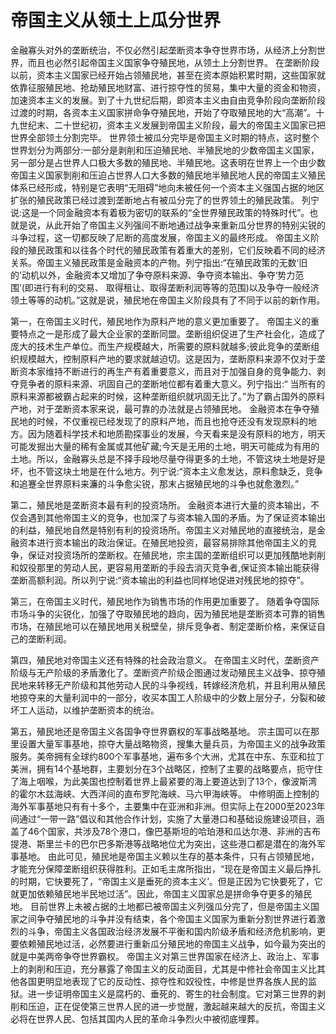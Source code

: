 # 帝国主义从领土上瓜分世界

金融寡头对外的垄断统治，不仅必然引起垄断资本争夺世界市场，从经济上分割世界，而且也必然引起帝国主义国家争夺殖民地，从领土上分割世界。
在垄断阶段以前，资本主义国家已经开始占领殖民地，甚至在资本原始积累时期，这些国家就依靠征服殖民地、抢劫殖民地财富、进行掠夺性的贸易，集中大量的资金和物资，加速资本主义的发展。到了十九世纪后期，即资本主义由自由竞争阶段向垄断阶段过渡的时期，各资本主义国家拼命争夺殖民地，开始了夺取殖民地的大“高潮”。十九世纪末、二十世纪初，资本主义发展到帝国主义阶段，最大的帝国主义国家已把世界全部领土分割完毕。
世界领士被瓜分完毕是帝国主义时期的特点，这时整个世界划分为两部分:一部分是剥削和压迫殖民地、半殖民地的少数帝国主义国家，另一部分是占世界人口极大多数的殖民地、半殖民地。这表明在世界上一个由少数帝国主义国家剝削和压迫占世界人口大多数的殖民地半殖民地人民的帝国主义殖民体系已经形成，特别是它表明“无阻碍”地向未被任何一个资本主义强国占据的地区扩张的殖民政策已经过渡到垄断地占有被瓜分完了的世界领土的殖民政策。
列宁说:这是一个同金融资本有着极为密切的联系的“全世界殖民政策的特殊时代”。也就是说，从此开始了帝国主义列强间不断地通过战争来重新瓜分世界的特别尖锐的斗争过程，这一切都反映了尼断的高度发展，帝国主义的最终形成。
帝国主义阶段的殖民政策和以往各个时代的殖民政策有着重大的差别，它们反映着不同的经济关系。帝国主义殖民政策是金融资本的产物。列宁指出:“在殖民政策的无数‘旧的’动机以外，金融资本又增加了争夺原料来源、争夺资本输出、争夺‘势力范围’(即进行有利的交易、 取得租让、取得垄断利润等等的范围)以及争夺一般经济领土等等的动机。”这就是说，殖民地在帝国主义阶段具有了不同于以前的新作用。

第一，在帝国主义时代，殖民地作为原料产地的意义更加重要了。
帝国主义的重要特点之一是形成了最大企业家的垄断同盟。垄断组织促进了生产社会化，造成了庞大的技术生产单位。而生产规模越大，所需要的原料就越多;彼此竞争的垄断组织规模越大，控制原料产地的要求就越迫切。这是因为，垄断原料来源不仅对于垄断资本家维持不断进行的再生产有着重要意义，而且对于加强自身的竞争能力、剥夺竞争者的原料来源、巩固自己的垄断地位都有着重大意义。列宁指出:“ 当所有的原料来源都被霸占起来的时候，这种垄断组织就巩固无比了。”为了霸占国外的原料产地，对于垄断资本家来说，最可靠的办法就是占领殖民地。
金融资本在争夺殖民地的时候，不仅重视已经发现了的原料产地，而且也抢夺还没有发现原料的地方。因为随着科学技术和地质勘探事业的发展，今天看来是没有原料的地方，明天可能发掘出大量的稀有金属或其他矿藏;今天是无用的土地，明天可能成为有用的土地。所以，金融寡头总是不择手段地尽量夺得更多的土地，不管这块土地是好是坏，也不管这块土地是在什么地方。列宁说:“资本主义愈发达，原料愈缺乏，竞争和追蹇全世界原料来濂的斗争愈尖锐，那末占据殖民地的斗争也就愈激烈。”

第二，殖民地是垄断资本最有利的投资场所。
金融资本进行大量的资本输出，不仅会遇到其他帝国主义的竞争，也加深了与资本输入国的矛盾。为了保证资本输出的利益，殖民地自然是特别有利的投资场所。帝国主义对殖民地的直接统治，是金融资本进行资本输出的政治保证。在殖民地投资，最容易排除其他帝国主义的竞争，保证对投资场所的垄断权。在殖民地，宗主国的垄断组织可以更加残酷地剥削和奴役那里的劳动人民，更容易用垄断的手段去消灭竞争者,保证资本输出能获得垄断高额利润。所以列宁说:“资本输出的利益也同样地促进对残民地的掠夺”。

第三，在帝国主义时代，殖民地作为销售市场的作用更加重要了。
随着争夺国际市场斗争的尖锐化，加强了夺取殖民地的趋向，因为殖民地是垄断资本可靠的销售市场，在殖民地可以在殖民地用关税壁垒，排斥竞争者、制定垄断价格，来保证自己的垄断利润。

第四，殖民地对帝国主义还有特殊的社会政治意义。
在帝国主义时代，垄断资产阶级与无产阶级的矛盾激化了。垄断资产阶级企图通过发动殖民主义战争、掠夺殖民地来转移无产阶级和其他劳动人民的斗争视线，转嫁经济危机，并且利用从殖民地掠夺来的大量利润中的一部分，收买本国工人阶级中的少数上层分子，分裂和破坏工人运动，以维护垄断资本的统治。

第五，殖民地还是帝国主义各国争夺世界霸权的军事战略基地。
宗主国可以在那里设置大量军事基地，掠夺大量战略物资，搜集大量兵员，为帝国主义的战争政策服务。美帝拥有全球约800个军事基地，遍布多个大洲，尤其在中东、东亚和拉丁美洲，拥有14个基地群，主要划分在3个战略区，控制了主要的战略要点，扼守住了海上咽喉，为此美国也控制着世界上最紧要的海上要道达到了13个，像波斯湾的霍尔木兹海峡、大西洋间的直布罗陀海峡、马六甲海峡等。
中修明面上控制的海外军事基地只有有十多个，主要集中在亚洲和非洲。但实际上在2000至2023年间通过“一带一路”倡议和其他合作计划，实施了大量港口和基础设施建设项目，涵盖了46个国家，共涉及78个港口，像巴基斯坦的哈珀港和瓜达尔港、非洲的吉布提港、斯里兰卡的巴尔巴多斯港等战略地位尤为突出，这些港口都是潜在的海外军事基地。
由此可见，殖民地是帝国主义赖以生存的基本条件，只有占领殖民地，才能充分保障垄断组织获得胜利。正如毛主席所指出，“现在是帝国主义最后挣扎的时期，它快要死了，“帝国主义是垂死的资本主义’。但是正因为它快要死了，它就更加依赖殖民地半民地过活”。因此，帝国主义国家总是拼命争夺更多的殖民地。
目前世界上未被占据的土地都已被帝国主义列强瓜分完了，但是帝国主义国家之间争夺殖民地的斗争并没有结束，各个帝国主义国家为重新分割世界进行着激烈的斗争，帝国主义各国政治经济发展不平衡和国内阶级矛盾和经济危机影响，更要依赖殖民地过活，必然要进行重新瓜分殖民地的帝国主义战争，如今最为突出的就是中美两帝争夺世界霸权。
帝国主义对第三世界国家在经济上、政治上、军事上的剥削和压迫，充分暴露了帝国主义的反动面目，尤其是中修社会帝国主义比其他各国更明显地表现了它的反动性、掠夺性和奴役性，中修是世界各族人民的监狱。进一步证明帝国主义是腐朽的、垂死的、寄生的社会制度。它对第三世界的剥削和压迫，正在促使第三世界人民的进一步觉醒，激起越来越大的反抗，帝国主义必将在世界人民、包括其国内人民的革命斗争烈火中被彻底埋葬。